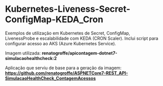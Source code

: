 # Kubernetes-Liveness-Secret-ConfigMap-KEDA_Cron
Exemplos de utilização em Kubernetes de Secret, ConfigMap, LivenessProbe e escalabilidade com KEDA (CRON Scaler). Inclui script para configurar acesso ao AKS (Azure Kubernetes Service).

Imagem utilizada: **renatogroffe/apicontagem-dotnet7-simulacaohealthcheck:2**

Aplicação que serviu de base para a geração da imagem: **https://github.com/renatogroffe/ASPNETCore7-REST_API-SimulacaoHealthCheck_ContagemAcessos**
